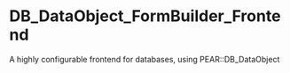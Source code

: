 DB_DataObject_FormBuilder_Frontend
==================================

A highly configurable frontend for databases, using PEAR::DB_DataObject